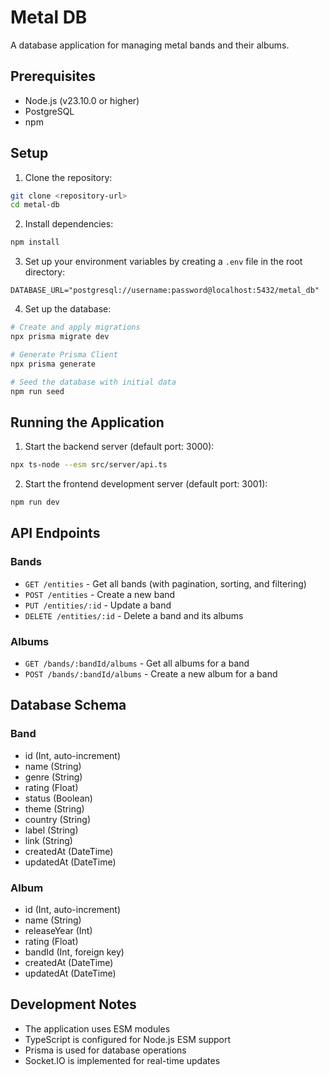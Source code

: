 # Metal DB

A database application for managing metal bands and their albums.

## Prerequisites

- Node.js (v23.10.0 or higher)
- PostgreSQL
- npm

## Setup

1. Clone the repository:
```bash
git clone <repository-url>
cd metal-db
```

2. Install dependencies:
```bash
npm install
```

3. Set up your environment variables by creating a `.env` file in the root directory:
```env
DATABASE_URL="postgresql://username:password@localhost:5432/metal_db"
```

4. Set up the database:
```bash
# Create and apply migrations
npx prisma migrate dev

# Generate Prisma Client
npx prisma generate

# Seed the database with initial data
npm run seed
```

## Running the Application

1. Start the backend server (default port: 3000):
```bash
npx ts-node --esm src/server/api.ts
```

2. Start the frontend development server (default port: 3001):
```bash
npm run dev
```

## API Endpoints

### Bands
- `GET /entities` - Get all bands (with pagination, sorting, and filtering)
- `POST /entities` - Create a new band
- `PUT /entities/:id` - Update a band
- `DELETE /entities/:id` - Delete a band and its albums

### Albums
- `GET /bands/:bandId/albums` - Get all albums for a band
- `POST /bands/:bandId/albums` - Create a new album for a band

## Database Schema

### Band
- id (Int, auto-increment)
- name (String)
- genre (String)
- rating (Float)
- status (Boolean)
- theme (String)
- country (String)
- label (String)
- link (String)
- createdAt (DateTime)
- updatedAt (DateTime)

### Album
- id (Int, auto-increment)
- name (String)
- releaseYear (Int)
- rating (Float)
- bandId (Int, foreign key)
- createdAt (DateTime)
- updatedAt (DateTime)

## Development Notes

- The application uses ESM modules
- TypeScript is configured for Node.js ESM support
- Prisma is used for database operations
- Socket.IO is implemented for real-time updates
